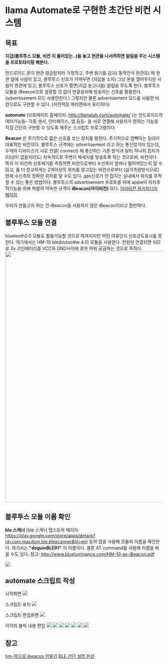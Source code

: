 # llama Automate로 구현한 초간단 비컨 시스템
## 목표
**지갑(블루투스 모듈, 비컨 이 들어있는..)을 놓고 현관을 나서려하면 알림을 주는 시스템을 프로토타이핑 해본다.**

안드로이드 폰이 현관 잠금장치라 가정하고, 주변 밝기를 감지( 동작인식 현관등) 해 현관 앞에 사람이 있고, 블루투스 신호가 가까우면 (지갑을 소지) 그냥 문을 열어주지만 사람이 현관에 있고, 블루투스 신호가 멀면(지갑 놓고나옴) 알림을 주도록 한다. 블루투스모듈을 iBeacon으로 설정할 것 없이 연결을위해 방송하는 신호를 활용한다.
(advertisement 모드 사용안한다.) 그렇지만 물론 advertisement 모드를 사용한 비컨으로도 구현할 수 있다. (저전력등 여러면에서 유리하다)

**automate** (오토메이트 홈페이지: http://llamalab.com/automate/ )는 안드로이드의 여러기능들- 각종 센서, 인터페이스, 앱 등등- 을 서로 연결해 사용자가 원하는 기능을 직접 간단히 구현할 수 있도록 해주는 스크립트 프로그램이다.

**Beacon** 은 주기적으로 짧은 신호를 쏘는 장치를 말한다. 주기적으로 깜빡이는 등대가 대표적인 비컨이다.
블루투스 규격에는 advertisement 라고 하는 통신방식이 있는데, 두개의 디바이스가 서로 연결( connect) 해 통신하는 기존 방식과 달리 하나의 장치가 (대상이 없을지라도) 지속적으로 주변이 메세지를 방송토록 하는 것으로써, 비컨이다.
특히 이 비컨의 신호세기를 측정하면 비컨으로부터 수신측이 얼마나 떨어져있는지 알 수 있고, 좀 더 정교하게는 2개이상의 위치를 알고있는 비컨으로부터 (삼각측량방식으로) 현재 수신측의 정확한 위치를 알 수도 있다. gps신호가 안 잡히는 실내에서 위치를 추적할 수 있는 좋은 방법이다. 블루투스의 advertisement 프로토콜 위에 apple이 위치추적기능을 위해 특별히 약속한 규격이 **iBeacon(아이비컨)** 이다.
[아이비컨 위키피디아 페이지](https://en.wikipedia.org/wiki/IBeacon)

우리가 만들고자 하는 건 iBeacon을 사용하지 않은 iBeacon이라고 할만하다.

## 블루투스 모듈 연결

bluetooth2.0 모듈도 활용가능할 것으로 여겨지지만 어떤 이유인지 신호강도표시를 못한다.
여기에서는 HM-10 ble(blutoothe 4.0) 모듈을 사용한다. 전원만 연결되면 되므로 3v 코인배터리를 VCC와 GND사이에 꽂아 파워 공급하는 것으로 족하다.
<img src="https://cl.ly/1b432F0H0m3B/IMG_20170606_091144.jpg" width=800px>

## 블루투스 모듈 이름 확인

**ble 스캐너** (ble 스캐너 앱스토어 페이지: https://play.google.com/store/apps/details?id=com.macdom.ble.blescanner&hl=en) 등의 앱을 사용해 모듈의 이름을 확인한다. 여기서는 **"doguinBLE01"** 이 이름이다. 물론 AT command를 사용해 이름을 바꿀 수도 있다.
참고: http://www.blueluminance.com/HM-10-as-iBeacon.pdf

![](https://cl.ly/2T330k2w2f1a/Image%202017-06-06%20at%209.19.49%20AM.png)

## automate 스크립트 작성

시작화면
![](https://cl.ly/0C2p1I3m190m/Image%202017-06-06%20at%209.28.56%20AM.png)

스크립트 표지
![](https://cl.ly/3B1w2x2u0y40/Image%202017-06-06%20at%209.32.29%20AM.png)

스크립트 편집화면
![](https://cl.ly/0D0d1h1P2w0J/ecd81d156be49d5843fabf3a2c0b086e_Image%202017-06-06%20at%209.37.29%20AM.png)

각각의 블럭 내용 편집
![](https://cl.ly/2x0X3o3X3A2V/Image%202017-06-06%20at%209.40.33%20AM.png)
![](https://cl.ly/0f033x3n2u45/Image%202017-06-06%20at%209.42.50%20AM.png)
![](https://cl.ly/3r2F1F2V2l20/Image%202017-06-06%20at%209.43.51%20AM.png)
![](https://cl.ly/351y1c2h0P16/Image%202017-06-06%20at%209.48.09%20AM.png)
![](https://cl.ly/2B2P3o223a3J/Image%202017-06-06%20at%209.54.28%20AM.png)
![](https://cl.ly/3u45260O020g/Image%202017-06-06%20at%209.55.46%20AM.png)
![](https://cl.ly/1e1S383C3q1s/Image%202017-06-06%20at%209.58.17%20AM.png)

## 참고
[hm-10으로 ibeacon 만들기](http://www.blueluminance.com/HM-10-as-iBeacon.pdf)
[BLE 간단 설명 한글](http://blog.naver.com/PostView.nhn?blogId=xisaturn&logNo=220714044323)
